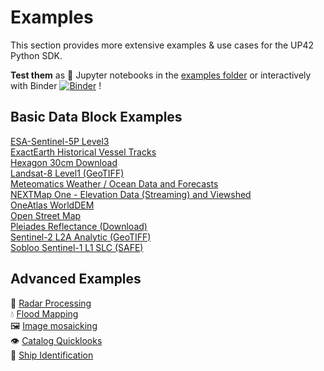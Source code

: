 # Examples

This section provides more extensive examples & use cases for the UP42 Python SDK. 

**Test them** as :orange_book: Jupyter notebooks in the [examples folder](https://github.com/up42/up42-py/tree/master/examples) or
interactively with Binder [![Binder](https://mybinder.org/badge_logo.svg)](https://mybinder.org/v2/gh/up42/up42-py/master?filepath=examples) !

## Basic Data Block Examples
[ESA-Sentinel-5P Level3](https://sdk.up42.com/examples/data-block-examples/esa-sentinel5p-l3-example)  
[ExactEarth Historical Vessel Tracks](https://sdk.up42.com/examples/data-block-examples/exactearth-hvt)  
[Hexagon 30cm Download](https://sdk.up42.com/examples/data-block-examples/hexagon-hxgn-content-30cm-download-example)  
[Landsat-8 Level1 (GeoTIFF)](https://sdk.up42.com/examples/data-block-examples/landsat8-geotiff-example)  
[Meteomatics Weather / Ocean Data and Forecasts](https://sdk.up42.com/examples/data-block-examples/meteomatics-example)  
[NEXTMap One - Elevation Data (Streaming) and Viewshed](https://sdk.up42.com/examples/data-block-examples/nextmapone-viewshed-data-example)    
[OneAtlas WorldDEM](https://sdk.up42.com/examples/data-block-examples/oneatlas-worlddem-12m-example)  
[Open Street Map](https://sdk.up42.com/examples/data-block-examples/osm-example)  
[Pleiades Reflectance (Download)](https://sdk.up42.com/examples/data-block-examples/pleiades-download-example)  
[Sentinel-2 L2A Analytic (GeoTIFF)](https://sdk.up42.com/examples/data-block-examples/sentinel2-l2-a-geotiff-example)  
[Sobloo Sentinel-1 L1 SLC (SAFE)](https://sdk.up42.com/examples/data-block-examples/sobloo-sentinel1-l1-example)      

## Advanced Examples
:satellite: [Radar Processing](https://sdk.up42.com/examples/radar_processing_1/)  
:droplet: [Flood Mapping](https://sdk.up42.com/examples/flood_mapping/)  
🖼️ [Image mosaicking](https://github.com/up42/mosaicking)  
:eye: [Catalog Quicklooks](https://sdk.up42.com/examples/catalog-quicklooks/)  
:ship: [Ship Identification](https://sdk.up42.com/examples/ship-identification) 
